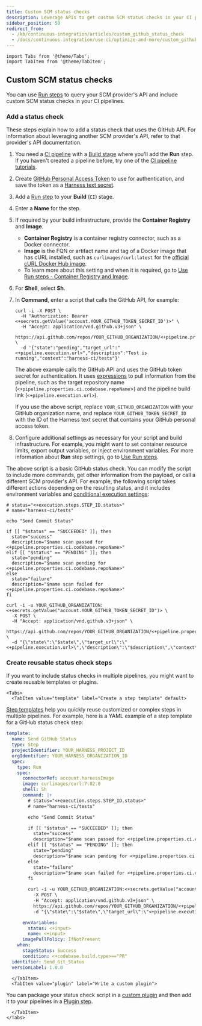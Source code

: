 ```yaml
---
title: Custom SCM status checks
description: Leverage APIs to get custom SCM status checks in your CI pipelines.
sidebar_position: 50
redirect_from:
  - /kb/continuous-integration/articles/custom_github_status_check
  - /docs/continuous-integration/use-ci/optimize-and-more/custom_github_status_check
---
```


```mdx-code-block
import Tabs from '@theme/Tabs';
import TabItem from '@theme/TabItem';
```


## Custom SCM status checks

You can use [Run steps](../run-ci-scripts/run-step-settings.md) to query your SCM provider's API and include custom SCM status checks in your CI pipelines.

### Add a status check

These steps explain how to add a status check that uses the GitHub API. For information about leveraging another SCM provider's API, refer to that provider's API documentation.

1. You need a [CI pipeline](../prep-ci-pipeline-components.md) with a [Build stage](../set-up-build-infrastructure/ci-stage-settings.md) where you'll add the **Run** step. If you haven't created a pipeline before, try one of the [CI pipeline tutorials](../../get-started/tutorials.md).
2. Create [GitHub Personal Access Token](https://docs.github.com/en/authentication/keeping-your-account-and-data-secure/managing-your-personal-access-tokens) to use for authentication, and save the token as a [Harness text secret](/docs/platform/secrets/add-use-text-secrets).
3. Add a [Run step](../run-ci-scripts/run-step-settings.md) to your **Build** (`CI`) stage.
4. Enter a **Name** for the step.
5. If required by your build infrastructure, provide the **Container Registry** and **Image**.
   * **Container Registry** is a container registry connector, such as a Docker connector.
   * **Image** is the FQN or artifact name and tag of a Docker image that has cURL installed, such as `curlimages/curl:latest` for the [official cURL Docker Hub image](https://hub.docker.com/r/curlimages/curl).
   * To learn more about this setting and when it is required, go to [Use Run steps - Container Registry and Image](../run-ci-scripts/run-step-settings.md#container-registry-and-image).
6. For **Shell**, select **Sh**.
7. In **Command**, enter a script that calls the GitHub API, for example:

   ```shell
   curl -i -X POST \
     -H "Authorization: Bearer <+secrets.getValue('account.YOUR_GITHUB_TOKEN_SECRET_ID')>" \
     -H "Accept: application/vnd.github.v3+json" \
     https://api.github.com/repos/YOUR_GITHUB_ORGANIZATION/<+pipeline.properties.ci.codebase.repoName>/statuses/<+codebase.commitSha> \
     -d '{"state":"pending","target_url":"<+pipeline.execution.url>","description":"Test is running","context":"harness-ci/tests"}'
   ```

   The above example calls the GitHub API and uses the GitHub token secret for authentication. It uses [expressions](/docs/platform/variables-and-expressions/harness-variables.md) to pull information from the pipeline, such as the target repository name (`<+pipeline.properties.ci.codebase.repoName`>) and the pipeline build link (`<+pipeline.execution.url>`).

   If you use the above script, replace `YOUR_GITHUB_ORGANIZATION` with your GitHub organization name, and replace `YOUR_GITHUB_TOKEN_SECRET_ID` with the ID of the Harness text secret that contains your GitHub personal access token.



8. Configure additional settings as necessary for your script and build infrastructure. For example, you might want to set container resource limits, export output variables, or inject environment variables. For more information about **Run** step settings, go to [Use Run steps](../run-ci-scripts/run-step-settings.md).

The above script is a basic GitHub status check. You can modify the script to include more commands, get other information from the payload, or call a different SCM provider's API. For example, the following script takes different actions depending on the resulting status, and it includes environment variables and [conditional execution settings](/docs/platform/pipelines/w_pipeline-steps-reference/step-skip-condition-settings.md):

```shell
# status="<+execution.steps.STEP_ID.status>"
# name="harness-ci/tests"

echo "Send Commit Status"

if [[ "$status" == "SUCCEEDED" ]]; then
  state="success"
  description="$name scan passed for <+pipeline.properties.ci.codebase.repoName>"
elif [[ "$status" == "PENDING" ]]; then
  state="pending"
  description="$name scan pending for <+pipeline.properties.ci.codebase.repoName>"
else
  state="failure"
  description="$name scan failed for <+pipeline.properties.ci.codebase.repoName>"
fi

curl -i -u YOUR_GITHUB_ORGANIZATION:<+secrets.getValue("account.YOUR_GITHUB_TOKEN_SECRET_ID")> \
  -X POST \
  -H "Accept: application/vnd.github.v3+json" \
  https://api.github.com/repos/YOUR_GITHUB_ORGANIZATION/<+pipeline.properties.ci.codebase.repoName>/statuses/<+codebase.commitSha> \
  -d "{\"state\":\"$state\",\"target_url\":\"<+pipeline.execution.url>\",\"description\":\"$description\",\"context\":\"$name\"}"
```

### Create reusable status check steps

If you want to include status checks in multiple pipelines, you might want to create reusable templates or plugins.

```mdx-code-block
<Tabs>
  <TabItem value="template" label="Create a step template" default>
```

[Step templates](/docs/platform/templates/run-step-template-quickstart) help you quickly reuse customized or complex steps in multiple pipelines. For example, here is a YAML example of a step template for a GitHub status check step:

```yaml
template:
  name: Send GitHub Status
  type: Step
  projectIdentifier: YOUR_HARNESS_PROJECT_ID
  orgIdentifier: YOUR_HARNESS_ORGANIZATION_ID
  spec:
    type: Run
    spec:
      connectorRef: account.harnessImage
      image: curlimages/curl:7.82.0
      shell: Sh
      command: |+
        # status="<+execution.steps.STEP_ID.status>"
        # name="harness-ci/tests"

        echo "Send Commit Status"

        if [[ "$status" == "SUCCEEDED" ]]; then
          state="success"
          description="$name scan passed for <+pipeline.properties.ci.codebase.repoName>"
        elif [[ "$status" == "PENDING" ]]; then
          state="pending"
          description="$name scan pending for <+pipeline.properties.ci.codebase.repoName>"
        else
          state="failure"
          description="$name scan failed for <+pipeline.properties.ci.codebase.repoName>"
        fi

        curl -i -u YOUR_GITHUB_ORGANIZATION:<+secrets.getValue("account.YOUR_GITHUB_TOKEN_SECRET_ID")> \
          -X POST \
          -H "Accept: application/vnd.github.v3+json" \
          https://api.github.com/repos/YOUR_GITHUB_ORGANIZATION/<+pipeline.properties.ci.codebase.repoName>/statuses/<+codebase.commitSha> \
          -d "{\"state\":\"$state\",\"target_url\":\"<+pipeline.execution.url>\",\"description\":\"$description\",\"context\":\"$name\"}"

      envVariables:
        status: <+input>
        name: <+input>
      imagePullPolicy: IfNotPresent
    when:
      stageStatus: Success
      condition: <+codebase.build.type>=="PR"
  identifier: Send_Git_Status
  versionLabel: 1.0.0
```

```mdx-code-block
  </TabItem>
  <TabItem value="plugin" label="Write a custom plugin">
```

You can package your status check script in a [custom plugin](../use-drone-plugins/custom_plugins.md) and then add it to your pipelines in a [Plugin step](../use-drone-plugins/custom_plugins.md#add-the-plugin-step).

```mdx-code-block
  </TabItem>
</Tabs>
```
